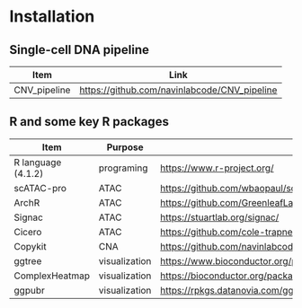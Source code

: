 # Installation

## Single-cell DNA pipeline

| Item         | Link                                         |
| ------------ | -------------------------------------------- |
| CNV_pipeline | https://github.com/navinlabcode/CNV_pipeline |

## R and some key R packages

| Item               | Purpose       | Link                                                                    |
| ------------------ | ------------- | ----------------------------------------------------------------------- |
| R language (4.1.2) | programing    | https://www.r-project.org/                                              |
| scATAC-pro         | ATAC          | https://github.com/wbaopaul/scATAC-pro                                  |
| ArchR              | ATAC          | https://github.com/GreenleafLab/ArchR                                   |
| Signac             | ATAC          | https://stuartlab.org/signac/                                           |
| Cicero             | ATAC          | https://github.com/cole-trapnell-lab/cicero                             |
| Copykit            | CNA           | https://github.com/navinlabcode/copykit                                 |
| ggtree             | visualization | https://www.bioconductor.org/packages/release/bioc/html/ggtree.html     |
| ComplexHeatmap     | visualization | https://bioconductor.org/packages/release/bioc/html/ComplexHeatmap.html |
| ggpubr             | visualization | https://rpkgs.datanovia.com/ggpubr/                                     |
